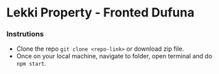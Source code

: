 # Lekki Property - Fronted Dufuna

### Instrutions

- Clone the repo `git clone <repo-link>` or download zip file.
- Once on your local machine, navigate to folder, open terminal and do `npm start`.